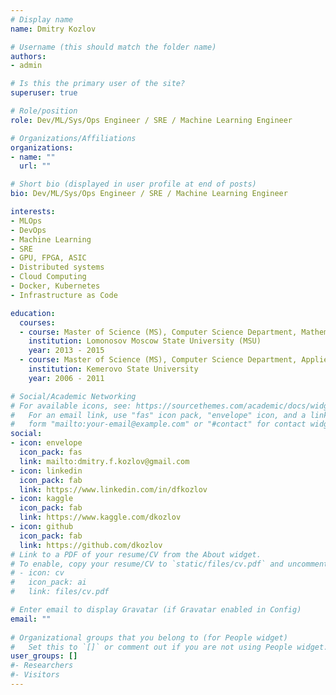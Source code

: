 ```yaml
---
# Display name
name: Dmitry Kozlov

# Username (this should match the folder name)
authors:
- admin

# Is this the primary user of the site?
superuser: true

# Role/position
role: Dev/ML/Sys/Ops Engineer / SRE / Machine Learning Engineer

# Organizations/Affiliations
organizations:
- name: ""
  url: ""

# Short bio (displayed in user profile at end of posts)
bio: Dev/ML/Sys/Ops Engineer / SRE / Machine Learning Engineer

interests:
- MLOps
- DevOps
- Machine Learning
- SRE
- GPU, FPGA, ASIC
- Distributed systems
- Cloud Computing 
- Docker, Kubernetes
- Infrastructure as Code

education:
  courses:
  - course: Master of Science (MS), Computer Science Department, Mathematical and Computer Methods of Image Processing
    institution: Lomonosov Moscow State University (MSU)
    year: 2013 - 2015
  - course: Master of Science (MS), Computer Science Department, Applied mathematics division
    institution: Kemerovo State University
    year: 2006 - 2011

# Social/Academic Networking
# For available icons, see: https://sourcethemes.com/academic/docs/widgets/#icons
#   For an email link, use "fas" icon pack, "envelope" icon, and a link in the
#   form "mailto:your-email@example.com" or "#contact" for contact widget.
social:
- icon: envelope
  icon_pack: fas
  link: mailto:dmitry.f.kozlov@gmail.com
- icon: linkedin
  icon_pack: fab
  link: https://www.linkedin.com/in/dfkozlov
- icon: kaggle
  icon_pack: fab
  link: https://www.kaggle.com/dkozlov
- icon: github
  icon_pack: fab
  link: https://github.com/dkozlov
# Link to a PDF of your resume/CV from the About widget.
# To enable, copy your resume/CV to `static/files/cv.pdf` and uncomment the lines below.  
# - icon: cv
#   icon_pack: ai
#   link: files/cv.pdf

# Enter email to display Gravatar (if Gravatar enabled in Config)
email: ""
  
# Organizational groups that you belong to (for People widget)
#   Set this to `[]` or comment out if you are not using People widget.  
user_groups: []
#- Researchers
#- Visitors
---
```

